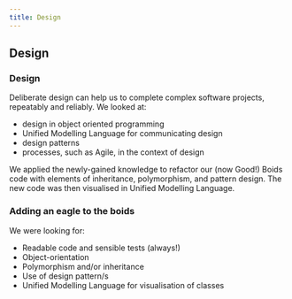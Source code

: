 ```yaml
---
title: Design
---
```


## Design

### Design

Deliberate design can help us to complete complex software projects, repeatably and reliably. We looked at: 

* design in object oriented programming
* Unified Modelling Language for communicating design
* design patterns
* processes, such as Agile, in the context of design

We applied the newly-gained knowledge to refactor our (now Good!) Boids code with elements of inheritance, polymorphism, and pattern design. The new code was then visualised in Unified Modelling Language.

### Adding an eagle to the boids

We were looking for:

* Readable code and sensible tests (always!)
* Object-orientation
* Polymorphism and/or inheritance
* Use of design pattern/s
* Unified Modelling Language for visualisation of classes

<!--

Sample solution:
https://github.com/jamespjh/bad-boids/commits/eagle
-->